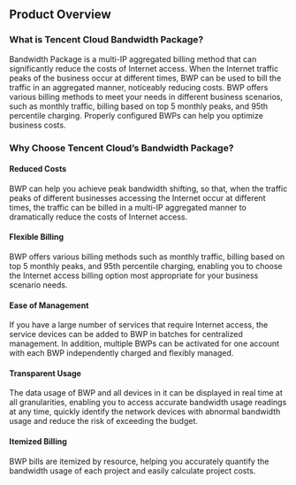 ## Product Overview
### What is Tencent Cloud Bandwidth Package?
Bandwidth Package is a multi-IP aggregated billing method that can significantly reduce the costs of Internet access. When the Internet traffic peaks of the business occur at different times, BWP can be used to bill the traffic in an aggregated manner, noticeably reducing costs. BWP offers various billing methods to meet your needs in different business scenarios, such as monthly traffic, billing based on top 5 monthly peaks, and 95th percentile charging. Properly configured BWPs can help you optimize business costs.

### Why Choose Tencent Cloud’s Bandwidth Package?
#### Reduced Costs
BWP can help you achieve peak bandwidth shifting, so that, when the traffic peaks of different businesses accessing the Internet occur at different times, the traffic can be billed in a multi-IP aggregated manner to dramatically reduce the costs of Internet access.
 
#### Flexible Billing 
BWP offers various billing methods such as monthly traffic, billing based on top 5 monthly peaks, and 95th percentile charging, enabling you to choose the Internet access billing option most appropriate for your business scenario needs.
 
#### Ease of Management 
If you have a large number of services that require Internet access, the service devices can be added to BWP in batches for centralized management. In addition, multiple BWPs can be activated for one account with each BWP independently charged and flexibly managed.
 
#### Transparent Usage 
The data usage of BWP and all devices in it can be displayed in real time at all granularities, enabling you to access accurate bandwidth usage readings at any time, quickly identify the network devices with abnormal bandwidth usage and reduce the risk of exceeding the budget.

#### Itemized Billing 
BWP bills are itemized by resource, helping you accurately quantify the bandwidth usage of each project and easily calculate project costs.


